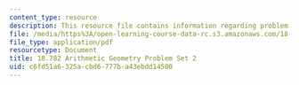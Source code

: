 ```yaml
---
content_type: resource
description: This resource file contains information regarding problem set 2.
file: /media/https%3A/open-learning-course-data-rc.s3.amazonaws.com/18-782-introduction-to-arithmetic-geometry-fall-2013/c6fd51a6325acbd6777ba43ebdd14500_MIT18_782F13_pset2.pdf
file_type: application/pdf
resourcetype: Document
title: 18.782 Arithmetic Geometry Problem Set 2
uid: c6fd51a6-325a-cbd6-777b-a43ebdd14500
---
```

